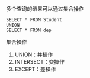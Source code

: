 多个查询的结果可以通过集合操作
```mysql
SELECT * FROM Student
UNION
SELECT * FROM dep
```
集合操作
1. UNION：并操作
2. INTERSECT：交操作
3. EXCEPT：差操作